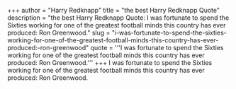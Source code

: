 +++
author = "Harry Redknapp"
title = "the best Harry Redknapp Quote"
description = "the best Harry Redknapp Quote: I was fortunate to spend the Sixties working for one of the greatest football minds this country has ever produced: Ron Greenwood."
slug = "i-was-fortunate-to-spend-the-sixties-working-for-one-of-the-greatest-football-minds-this-country-has-ever-produced:-ron-greenwood"
quote = '''I was fortunate to spend the Sixties working for one of the greatest football minds this country has ever produced: Ron Greenwood.'''
+++
I was fortunate to spend the Sixties working for one of the greatest football minds this country has ever produced: Ron Greenwood.
